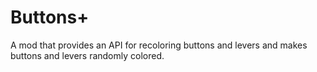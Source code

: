 # Buttons+
A mod that provides an API for recoloring buttons and levers and makes buttons and levers randomly colored.
